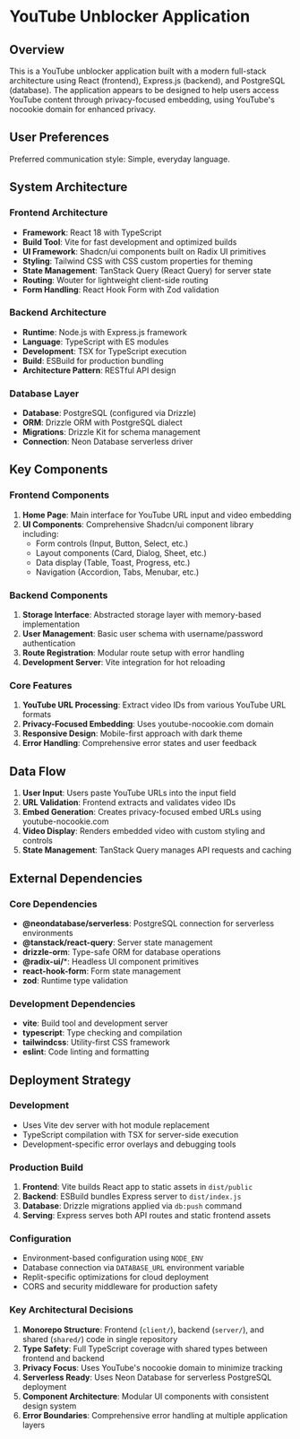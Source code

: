 # YouTube Unblocker Application

## Overview

This is a YouTube unblocker application built with a modern full-stack architecture using React (frontend), Express.js (backend), and PostgreSQL (database). The application appears to be designed to help users access YouTube content through privacy-focused embedding, using YouTube's nocookie domain for enhanced privacy.

## User Preferences

Preferred communication style: Simple, everyday language.

## System Architecture

### Frontend Architecture
- **Framework**: React 18 with TypeScript
- **Build Tool**: Vite for fast development and optimized builds
- **UI Framework**: Shadcn/ui components built on Radix UI primitives
- **Styling**: Tailwind CSS with CSS custom properties for theming
- **State Management**: TanStack Query (React Query) for server state
- **Routing**: Wouter for lightweight client-side routing
- **Form Handling**: React Hook Form with Zod validation

### Backend Architecture
- **Runtime**: Node.js with Express.js framework
- **Language**: TypeScript with ES modules
- **Development**: TSX for TypeScript execution
- **Build**: ESBuild for production bundling
- **Architecture Pattern**: RESTful API design

### Database Layer
- **Database**: PostgreSQL (configured via Drizzle)
- **ORM**: Drizzle ORM with PostgreSQL dialect
- **Migrations**: Drizzle Kit for schema management
- **Connection**: Neon Database serverless driver

## Key Components

### Frontend Components
1. **Home Page**: Main interface for YouTube URL input and video embedding
2. **UI Components**: Comprehensive Shadcn/ui component library including:
   - Form controls (Input, Button, Select, etc.)
   - Layout components (Card, Dialog, Sheet, etc.)
   - Data display (Table, Toast, Progress, etc.)
   - Navigation (Accordion, Tabs, Menubar, etc.)

### Backend Components
1. **Storage Interface**: Abstracted storage layer with memory-based implementation
2. **User Management**: Basic user schema with username/password authentication
3. **Route Registration**: Modular route setup with error handling
4. **Development Server**: Vite integration for hot reloading

### Core Features
1. **YouTube URL Processing**: Extract video IDs from various YouTube URL formats
2. **Privacy-Focused Embedding**: Uses youtube-nocookie.com domain
3. **Responsive Design**: Mobile-first approach with dark theme
4. **Error Handling**: Comprehensive error states and user feedback

## Data Flow

1. **User Input**: Users paste YouTube URLs into the input field
2. **URL Validation**: Frontend extracts and validates video IDs
3. **Embed Generation**: Creates privacy-focused embed URLs using youtube-nocookie.com
4. **Video Display**: Renders embedded video with custom styling and controls
5. **State Management**: TanStack Query manages API requests and caching

## External Dependencies

### Core Dependencies
- **@neondatabase/serverless**: PostgreSQL connection for serverless environments
- **@tanstack/react-query**: Server state management
- **drizzle-orm**: Type-safe ORM for database operations
- **@radix-ui/***: Headless UI component primitives
- **react-hook-form**: Form state management
- **zod**: Runtime type validation

### Development Dependencies
- **vite**: Build tool and development server
- **typescript**: Type checking and compilation
- **tailwindcss**: Utility-first CSS framework
- **eslint**: Code linting and formatting

## Deployment Strategy

### Development
- Uses Vite dev server with hot module replacement
- TypeScript compilation with TSX for server-side execution
- Development-specific error overlays and debugging tools

### Production Build
1. **Frontend**: Vite builds React app to static assets in `dist/public`
2. **Backend**: ESBuild bundles Express server to `dist/index.js`
3. **Database**: Drizzle migrations applied via `db:push` command
4. **Serving**: Express serves both API routes and static frontend assets

### Configuration
- Environment-based configuration using `NODE_ENV`
- Database connection via `DATABASE_URL` environment variable
- Replit-specific optimizations for cloud deployment
- CORS and security middleware for production safety

### Key Architectural Decisions

1. **Monorepo Structure**: Frontend (`client/`), backend (`server/`), and shared (`shared/`) code in single repository
2. **Type Safety**: Full TypeScript coverage with shared types between frontend and backend
3. **Privacy Focus**: Uses YouTube's nocookie domain to minimize tracking
4. **Serverless Ready**: Uses Neon Database for serverless PostgreSQL deployment
5. **Component Architecture**: Modular UI components with consistent design system
6. **Error Boundaries**: Comprehensive error handling at multiple application layers